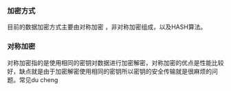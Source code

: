 ###  加密方式
  目前的数据加密方式主要由对称加密 ，非对称加密组成，以及HASH算法。
 ### 对称加密
  对称加密指的是使用相同的密钥对数据进行加密解密，对称加密的优点是性能比较好，缺点就是由于加密解密使用相同的密钥所以密钥的安全传输就是很麻烦的问题。常见du cheng
<!--stackedit_data:
eyJoaXN0b3J5IjpbLTE5MzY0NTI3NzQsLTU3MDk0ODA3LC0xND
czMjE2NjA4LDE1MTEwNjYzNzVdfQ==
-->